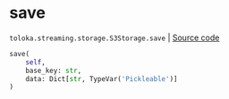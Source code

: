 # save
`toloka.streaming.storage.S3Storage.save` | [Source code](https://github.com/Toloka/toloka-kit/blob/v1.0.2/src/streaming/storage.py#L214)

```python
save(
    self,
    base_key: str,
    data: Dict[str, TypeVar('Pickleable')]
)
```

